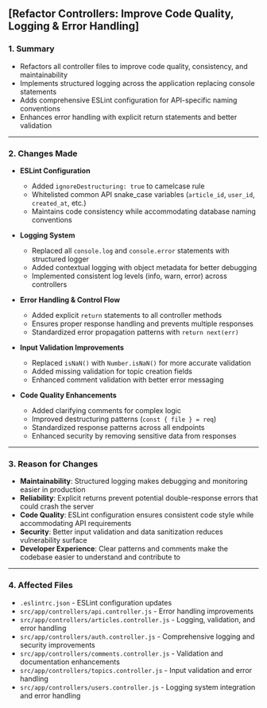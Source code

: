 ## [Refactor Controllers: Improve Code Quality, Logging & Error Handling]

### 1. Summary

- Refactors all controller files to improve code quality, consistency, and maintainability
- Implements structured logging across the application replacing console statements
- Adds comprehensive ESLint configuration for API-specific naming conventions
- Enhances error handling with explicit return statements and better validation

---

### 2. Changes Made

- **ESLint Configuration**
  - Added `ignoreDestructuring: true` to camelcase rule
  - Whitelisted common API snake_case variables (`article_id`, `user_id`, `created_at`, etc.)
  - Maintains code consistency while accommodating database naming conventions

- **Logging System**
  - Replaced all `console.log` and `console.error` statements with structured logger
  - Added contextual logging with object metadata for better debugging
  - Implemented consistent log levels (info, warn, error) across controllers

- **Error Handling & Control Flow**
  - Added explicit `return` statements to all controller methods
  - Ensures proper response handling and prevents multiple responses
  - Standardized error propagation patterns with `return next(err)`

- **Input Validation Improvements**
  - Replaced `isNaN()` with `Number.isNaN()` for more accurate validation
  - Added missing validation for topic creation fields
  - Enhanced comment validation with better error messaging

- **Code Quality Enhancements**
  - Added clarifying comments for complex logic
  - Improved destructuring patterns (`const { file } = req`)
  - Standardized response patterns across all endpoints
  - Enhanced security by removing sensitive data from responses

---

### 3. Reason for Changes

- **Maintainability**: Structured logging makes debugging and monitoring easier in production
- **Reliability**: Explicit returns prevent potential double-response errors that could crash the server
- **Code Quality**: ESLint configuration ensures consistent code style while accommodating API requirements
- **Security**: Better input validation and data sanitization reduces vulnerability surface
- **Developer Experience**: Clear patterns and comments make the codebase easier to understand and contribute to

---

### 4. Affected Files

- `.eslintrc.json` - ESLint configuration updates
- `src/app/controllers/api.controller.js` - Error handling improvements
- `src/app/controllers/articles.controller.js` - Logging, validation, and error handling
- `src/app/controllers/auth.controller.js` - Comprehensive logging and security improvements
- `src/app/controllers/comments.controller.js` - Validation and documentation enhancements
- `src/app/controllers/topics.controller.js` - Input validation and error handling
- `src/app/controllers/users.controller.js` - Logging system integration and error handling
